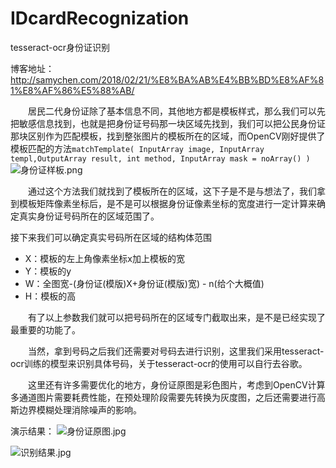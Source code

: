# IDcardRecognization
tesseract-ocr身份证识别

博客地址：http://samychen.com/2018/02/21/%E8%BA%AB%E4%BB%BD%E8%AF%81%E8%AF%86%E5%88%AB/

&emsp;&emsp;居民二代身份证除了基本信息不同，其他地方都是模板样式，那么我们可以先把敏感信息找到，也就是把身份证号码那一块区域先找到，我们可以把公民身份证那块区别作为匹配模板，找到整张图片的模板所在的区域，而OpenCV刚好提供了模板匹配的方法`matchTemplate( InputArray image, InputArray templ,OutputArray result, int method, InputArray mask = noArray() )`
![身份证样板.png](http://upload-images.jianshu.io/upload_images/4398977-5ac71527080936b6.png?imageMogr2/auto-orient/strip%7CimageView2/2/w/1240)

&emsp;&emsp;通过这个方法我们就找到了模板所在的区域，这下子是不是与想法了，我们拿到模板矩阵像素坐标后，是不是可以根据身份证像素坐标的宽度进行一定计算来确定真实身份证号码所在的区域范围了。

接下来我们可以确定真实号码所在区域的结构体范围
* X：模板的左上角像素坐标x加上模板的宽
* Y：模板的y
* W：全图宽-(身份证(模版)X+身份证(模版)宽) - n(给个大概值)
* H：模板的高

&emsp;&emsp;有了以上参数我们就可以把号码所在的区域专门截取出来，是不是已经实现了最重要的功能了。

&emsp;&emsp;当然，拿到号码之后我们还需要对号码去进行识别，这里我们采用tesseract-ocr训练的模型来识别具体号码，关于tesseract-ocr的使用可以自行去谷歌。

&emsp;&emsp;这里还有许多需要优化的地方，身份证原图是彩色图片，考虑到OpenCV计算多通道图片需要耗费性能，在预处理阶段需要先转换为灰度图，之后还需要进行高斯边界模糊处理消除噪声的影响。


演示结果：
![身份证原图.jpg](http://upload-images.jianshu.io/upload_images/4398977-f2370bb06d5b80f1.jpg?imageMogr2/auto-orient/strip%7CimageView2/2/w/1240)

![识别结果.jpg](http://upload-images.jianshu.io/upload_images/4398977-8801d35753e6a224.jpg?imageMogr2/auto-orient/strip%7CimageView2/2/w/1240)

